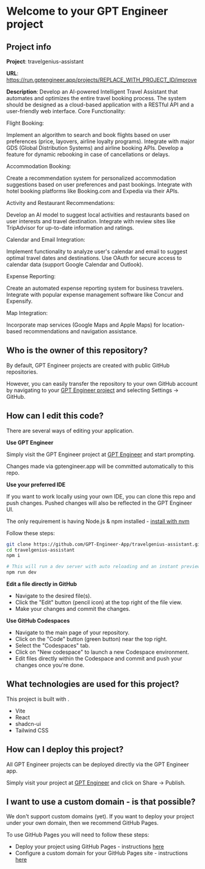 # Welcome to your GPT Engineer project

## Project info

**Project**: travelgenius-assistant 

**URL**: https://run.gptengineer.app/projects/REPLACE_WITH_PROJECT_ID/improve

**Description**: Develop an AI-powered Intelligent Travel Assistant that automates and optimizes the entire travel booking process. The system should be designed as a cloud-based application with a RESTful API and a user-friendly web interface.
Core Functionality:

Flight Booking:

Implement an algorithm to search and book flights based on user preferences (price, layovers, airline loyalty programs).
Integrate with major GDS (Global Distribution Systems) and airline booking APIs.
Develop a feature for dynamic rebooking in case of cancellations or delays.


Accommodation Booking:

Create a recommendation system for personalized accommodation suggestions based on user preferences and past bookings.
Integrate with hotel booking platforms like Booking.com and Expedia via their APIs.


Activity and Restaurant Recommendations:

Develop an AI model to suggest local activities and restaurants based on user interests and travel destination.
Integrate with review sites like TripAdvisor for up-to-date information and ratings.


Calendar and Email Integration:

Implement functionality to analyze user's calendar and email to suggest optimal travel dates and destinations.
Use OAuth for secure access to calendar data (support Google Calendar and Outlook).


Expense Reporting:

Create an automated expense reporting system for business travelers.
Integrate with popular expense management software like Concur and Expensify.


Map Integration:

Incorporate map services (Google Maps and Apple Maps) for location-based recommendations and navigation assistance.
 

## Who is the owner of this repository?
By default, GPT Engineer projects are created with public GitHub repositories.

However, you can easily transfer the repository to your own GitHub account by navigating to your [GPT Engineer project](https://run.gptengineer.app/projects/REPLACE_WITH_PROJECT_ID/improve) and selecting Settings -> GitHub. 

## How can I edit this code?
There are several ways of editing your application.

**Use GPT Engineer**

Simply visit the GPT Engineer project at [GPT Engineer](https://run.gptengineer.app/projects/REPLACE_WITH_PROJECT_ID/improve) and start prompting.

Changes made via gptengineer.app will be committed automatically to this repo.

**Use your preferred IDE**

If you want to work locally using your own IDE, you can clone this repo and push changes. Pushed changes will also be reflected in the GPT Engineer UI.

The only requirement is having Node.js & npm installed - [install with nvm](https://github.com/nvm-sh/nvm#installing-and-updating)

Follow these steps: 

```sh
git clone https://github.com/GPT-Engineer-App/travelgenius-assistant.git
cd travelgenius-assistant
npm i

# This will run a dev server with auto reloading and an instant preview.
npm run dev
```

**Edit a file directly in GitHub**

- Navigate to the desired file(s).
- Click the "Edit" button (pencil icon) at the top right of the file view.
- Make your changes and commit the changes.

**Use GitHub Codespaces**

- Navigate to the main page of your repository.
- Click on the "Code" button (green button) near the top right.
- Select the "Codespaces" tab.
- Click on "New codespace" to launch a new Codespace environment.
- Edit files directly within the Codespace and commit and push your changes once you're done.

## What technologies are used for this project?

This project is built with .

- Vite
- React
- shadcn-ui
- Tailwind CSS

## How can I deploy this project?

All GPT Engineer projects can be deployed directly via the GPT Engineer app. 

Simply visit your project at [GPT Engineer](https://run.gptengineer.app/projects/REPLACE_WITH_PROJECT_ID/improve) and click on Share -> Publish.

## I want to use a custom domain - is that possible?

We don't support custom domains (yet). If you want to deploy your project under your own domain, then we recommend GitHub Pages.

To use GitHub Pages you will need to follow these steps: 
- Deploy your project using GitHub Pages - instructions [here](https://docs.github.com/en/pages/getting-started-with-github-pages/creating-a-github-pages-site#creating-your-site)
- Configure a custom domain for your GitHub Pages site - instructions [here](https://docs.github.com/en/pages/configuring-a-custom-domain-for-your-github-pages-site)